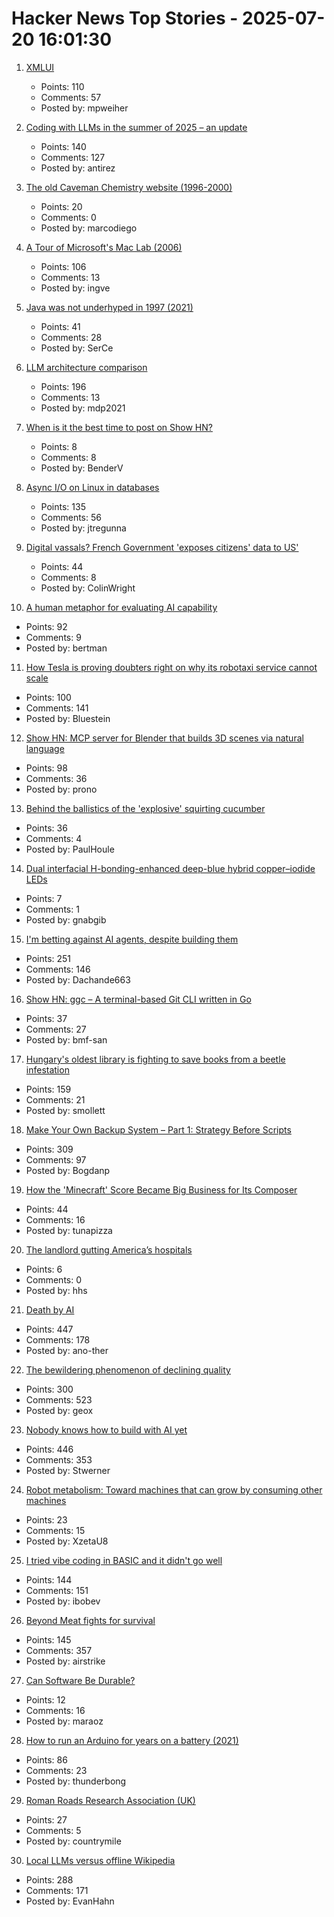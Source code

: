 # Hacker News Top Stories - 2025-07-20 16:01:30

1. [XMLUI](https://blog.jonudell.net/2025/07/18/introducing-xmlui/)
   - Points: 110
   - Comments: 57
   - Posted by: mpweiher

2. [Coding with LLMs in the summer of 2025 – an update](https://antirez.com/news/154)
   - Points: 140
   - Comments: 127
   - Posted by: antirez

3. [The old Caveman Chemistry website (1996-2000)](https://cavemanchemistry.com/oldcave/)
   - Points: 20
   - Comments: 0
   - Posted by: marcodiego

4. [A Tour of Microsoft's Mac Lab (2006)](https://davidweiss.blogspot.com/2006/04/tour-of-microsofts-mac-lab.html)
   - Points: 106
   - Comments: 13
   - Posted by: ingve

5. [Java was not underhyped in 1997 (2021)](https://dylanbeattie.net/2021/07/01/java-is-criminally-underhyped.html)
   - Points: 41
   - Comments: 28
   - Posted by: SerCe

6. [LLM architecture comparison](https://magazine.sebastianraschka.com/p/the-big-llm-architecture-comparison)
   - Points: 196
   - Comments: 13
   - Posted by: mdp2021

7. [When is it the best time to post on Show HN?](https://www.myriade.ai/blogs/when-is-it-the-best-time-to-post-on-show-hn)
   - Points: 8
   - Comments: 8
   - Posted by: BenderV

8. [Async I/O on Linux in databases](https://blog.canoozie.net/async-i-o-on-linux-and-durability/)
   - Points: 135
   - Comments: 56
   - Posted by: jtregunna

9. [Digital vassals? French Government 'exposes citizens' data to US'](https://brusselssignal.eu/2025/07/digital-vassals-french-government-exposes-citizens-data-to-us/)
   - Points: 44
   - Comments: 8
   - Posted by: ColinWright

10. [A human metaphor for evaluating AI capability](https://mathstodon.xyz/@tao/114881418225852441)
   - Points: 92
   - Comments: 9
   - Posted by: bertman

11. [How Tesla is proving doubters right on why its robotaxi service cannot scale](https://www.aol.com/elon-gambling-tesla-proving-doubters-090300237.html)
   - Points: 100
   - Comments: 141
   - Posted by: Bluestein

12. [Show HN: MCP server for Blender that builds 3D scenes via natural language](https://blender-mcp-psi.vercel.app/)
   - Points: 98
   - Comments: 36
   - Posted by: prono

13. [Behind the ballistics of the 'explosive' squirting cucumber](https://phys.org/news/2025-07-ballistics-explosive-squirting-cucumber.html)
   - Points: 36
   - Comments: 4
   - Posted by: PaulHoule

14. [Dual interfacial H-bonding-enhanced deep-blue hybrid copper–iodide LEDs](https://www.researchsquare.com/article/rs-4114691/v1)
   - Points: 7
   - Comments: 1
   - Posted by: gnabgib

15. [I'm betting against AI agents, despite building them](https://utkarshkanwat.com/writing/betting-against-agents/)
   - Points: 251
   - Comments: 146
   - Posted by: Dachande663

16. [Show HN: ggc – A terminal-based Git CLI written in Go](https://github.com/bmf-san/ggc)
   - Points: 37
   - Comments: 27
   - Posted by: bmf-san

17. [Hungary's oldest library is fighting to save books from a beetle infestation](https://www.npr.org/2025/07/14/nx-s1-5467062/hungary-library-books-beetles)
   - Points: 159
   - Comments: 21
   - Posted by: smollett

18. [Make Your Own Backup System – Part 1: Strategy Before Scripts](https://it-notes.dragas.net/2025/07/18/make-your-own-backup-system-part-1-strategy-before-scripts/)
   - Points: 309
   - Comments: 97
   - Posted by: Bogdanp

19. [How the 'Minecraft' Score Became Big Business for Its Composer](https://www.billboard.com/pro/how-minecraft-score-became-big-business-for-composer/)
   - Points: 44
   - Comments: 16
   - Posted by: tunapizza

20. [The landlord gutting America’s hospitals](https://www.motherjones.com/politics/2025/07/the-landlord-gutting-americas-hospitals/)
   - Points: 6
   - Comments: 0
   - Posted by: hhs

21. [Death by AI](https://davebarry.substack.com/p/death-by-ai)
   - Points: 447
   - Comments: 178
   - Posted by: ano-ther

22. [The bewildering phenomenon of declining quality](https://english.elpais.com/culture/2025-07-20/the-bewildering-phenomenon-of-declining-quality.html)
   - Points: 300
   - Comments: 523
   - Posted by: geox

23. [Nobody knows how to build with AI yet](https://worksonmymachine.substack.com/p/nobody-knows-how-to-build-with-ai)
   - Points: 446
   - Comments: 353
   - Posted by: Stwerner

24. [Robot metabolism: Toward machines that can grow by consuming other machines](https://www.science.org/doi/10.1126/sciadv.adu6897)
   - Points: 23
   - Comments: 15
   - Posted by: XzetaU8

25. [I tried vibe coding in BASIC and it didn't go well](https://www.goto10retro.com/p/vibe-coding-in-basic)
   - Points: 144
   - Comments: 151
   - Posted by: ibobev

26. [Beyond Meat fights for survival](https://foodinstitute.com/focus/beyond-meat-fights-for-survival/)
   - Points: 145
   - Comments: 357
   - Posted by: airstrike

27. [Can Software Be Durable?](undefined)
   - Points: 12
   - Comments: 16
   - Posted by: maraoz

28. [How to run an Arduino for years on a battery (2021)](https://makecademy.com/arduino-battery)
   - Points: 86
   - Comments: 23
   - Posted by: thunderbong

29. [Roman Roads Research Association (UK)](https://www.romanroads.org/index.html)
   - Points: 27
   - Comments: 5
   - Posted by: countrymile

30. [Local LLMs versus offline Wikipedia](https://evanhahn.com/local-llms-versus-offline-wikipedia/)
   - Points: 288
   - Comments: 171
   - Posted by: EvanHahn

